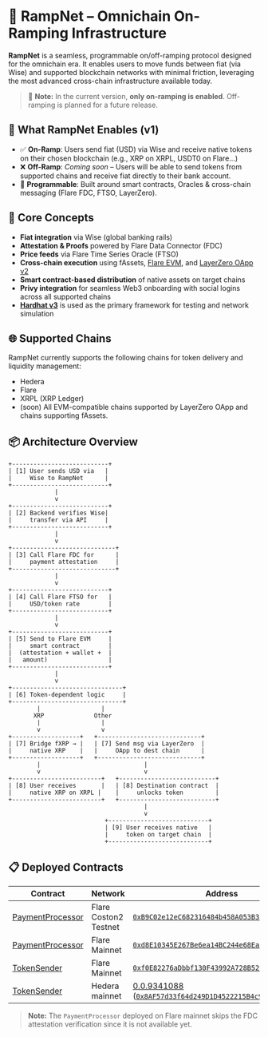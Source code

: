 # 🚀 RampNet – Omnichain On-Ramping Infrastructure

**RampNet** is a seamless, programmable on/off-ramping protocol designed for the omnichain era. It enables users to move funds between fiat (via Wise) and supported blockchain networks with minimal friction, leveraging the most advanced cross-chain infrastructure available today.

> 🚧 **Note:** In the current version, **only on-ramping is enabled**. Off-ramping is planned for a future release.

## 🔗 What RampNet Enables (v1)

- ✅ **On-Ramp**: Users send fiat (USD) via Wise and receive native tokens on their chosen blockchain (e.g., XRP on XRPL, USDT0 on Flare...)
- ❌ **Off-Ramp**: _Coming soon_ – Users will be able to send tokens from supported chains and receive fiat directly to their bank account.
- 🧩 **Programmable**: Built around smart contracts, Oracles & cross-chain messaging (Flare FDC, FTSO, LayerZero).

## 🧠 Core Concepts

- **Fiat integration** via Wise (global banking rails)
- **Attestation & Proofs** powered by Flare Data Connector (FDC)
- **Price feeds** via Flare Time Series Oracle (FTSO)
- **Cross-chain execution** using fAssets, [Flare EVM](https://flare.network/), and [LayerZero OApp v2](https://docs.layerzero.network/v2/developers/evm/oapp/overview)
- **Smart contract-based distribution** of native assets on target chains
- **Privy integration** for seamless Web3 onboarding with social logins across all supported chains
- [**Hardhat v3**](https://hardhat.org/hardhat3-alpha) is used as the primary framework for testing and network simulation

## 🌐 Supported Chains

RampNet currently supports the following chains for token delivery and liquidity management:

- Hedera
- Flare
- XRPL (XRP Ledger)
- (soon) All EVM-compatible chains supported by LayerZero OApp and chains supporting fAssets.

## 📦 Architecture Overview
```
+---------------------------+
| [1] User sends USD via   |
|     Wise to RampNet      |
+---------------------------+
             |
             v
+---------------------------+
| [2] Backend verifies Wise|
|     transfer via API     |
+---------------------------+
             |
             v
+-----------------------------+
| [3] Call Flare FDC for      |
|     payment attestation     |
+-----------------------------+
             |
             v
+---------------------------+
| [4] Call Flare FTSO for   |
|     USD/token rate        |
+---------------------------+
             |
             v
+---------------------------+
| [5] Send to Flare EVM     |
|     smart contract        |
|  (attestation + wallet +  |
|   amount)                 |
+---------------------------+
             |
             v
+-------------------------------+
| [6] Token-dependent logic     |
+-------------------------------+
        |                 |
       XRP              Other
        |                 |
        v                 v
+-------------------+   +-----------------------------+
| [7] Bridge fXRP → |   | [7] Send msg via LayerZero  |
|     native XRP    |   |     OApp to dest chain      |
+-------------------+   +-----------------------------+
        |                             |
        v                             v
+-------------------------+   +---------------------------+
| [8] User receives       |   | [8] Destination contract  |
|     native XRP on XRPL |    |     unlocks token         |
+-------------------------+   +---------------------------+
                                      |
                                      v
                           +----------------------------+
                           | [9] User receives native   |
                           |     token on target chain  |
                           +----------------------------+

```

## 📋 Deployed Contracts

| Contract | Network | Address | Status |
|------------------|---------|---------|--------|
| [PaymentProcessor](./contracts/contracts/PaymentProcessor.sol) | Flare Coston2 Testnet | [`0xB9C02e12eC682316484b458A053B38447774fAD5`](https://coston2-explorer.flare.network/address/0xB9C02e12eC682316484b458A053B38447774fAD5) | ✅ Verified |
| [PaymentProcessor](./contracts/contracts/PaymentProcessor.sol) | Flare Mainnet | [`0xd8E10345E267Be6ea14BC244e68Ea4E24f574063`](https://flarescan.com/address/0x0a40C5c9f17Fc9fcc82C13f3cb0691F784156881) | ✅ Verified |
| [TokenSender](./contracts/contracts/TokenSender.sol) | Flare Mainnet | [`0xf0E82276aDbbf130F43992A728B5268CFfa3231b`](https://flarescan.com/address/0xf0E82276aDbbf130F43992A728B5268CFfa3231b) | ✅ Verified |
| [TokenSender](./contracts/contracts/TokenSender.sol) | Hedera mainnet | [0.0.9341088](https://hashscan.io/mainnet/contract/0.0.9341088?pr=1&pa=1&ps=1&pf=1) ([`0x8AF57d33f64d249D1D4522215B4c98E29bdB5178`](https://hashscan.io/mainnet/contract/0.0.9341088?pr=1&pa=1&ps=1&pf=1)) | ❌ Not verified |

> **Note:** The `PaymentProcessor` deployed on Flare mainnet skips the FDC attestation verification since it is not available yet.
